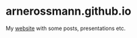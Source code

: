 # arnerossmann.github.io

My [website](https://dataworldliving.com) with some posts, presentations etc.
